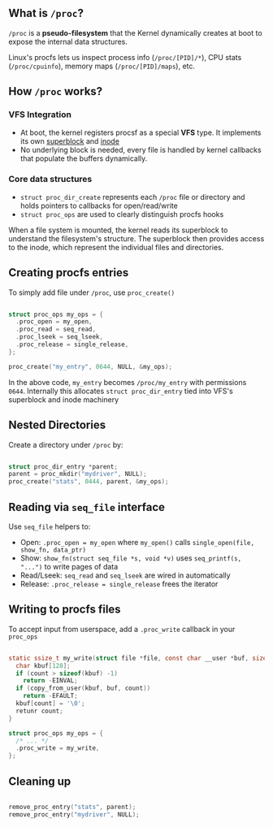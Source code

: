 ## What is `/proc`?

`/proc` is a **pseudo-filesystem** that the Kernel dynamically creates at boot to expose the internal data structures.

Linux's procfs lets us inspect process info (`/proc/[PID]/*`), CPU stats (`/proc/cpuinfo`), memory maps (`/proc/[PID]/maps`), etc.

## How `/proc` works?

### VFS Integration

- At boot, the kernel registers procsf as a special **VFS** type. It implements its own [superblock](superblock.md) and [inode](inode.md)
- No underlying block is needed, every file is handled by kernel callbacks that populate the buffers dynamically.

### Core data structures

-  `struct proc_dir_create` represents each `/proc` file or directory and holds pointers to callbacks for open/read/write
-  `struct proc_ops` are used to clearly distinguish procfs hooks

When a file system is mounted, the kernel reads its superblock to understand the filesystem's structure. The superblock then provides access to the inode, which represent the individual files and directories.

## Creating procfs entries

To simply add file under `/proc`, use `proc_create()`

```c

struct proc_ops my_ops = {
  .proc_open = my_open,
  .proc_read = seq_read,
  .proc_lseek = seq_lseek,
  .proc_release = single_release,
};

proc_create("my_entry", 0644, NULL, &my_ops);
```

In the above code, `my_entry` becomes `/proc/my_entry` with permissions `0644`. Internally this allocates `struct proc_dir_entry` tied into VFS's superblock and inode machinery

## Nested Directories

Create a directory under `/proc` by:

```c

struct proc_dir_entry *parent;
parent = proc_mkdir("mydriver", NULL);
proc_create("stats", 0444, parent, &my_ops);
```

## Reading via `seq_file` interface

Use `seq_file` helpers to:
- Open: `.proc_open = my_open` where `my_open()` calls `single_open(file, show_fn, data_ptr)`
- Show: `show_fn(struct seq_file *s, void *v)` uses `seq_printf(s, "...")` to write pages of data
- Read/Lseek: `seq_read` and `seq_lseek` are wired in automatically
- Release: `.proc_release = single_release` frees the iterator

## Writing to procfs files

To accept input from userspace, add a `.proc_write` callback in your `proc_ops`

```c

static ssize_t my_write(struct file *file, const char __user *buf, size_t count, loff_t *ppos) {
  char kbuf[128];
  if (count > sizeof(kbuf) -1)
    return -EINVAL;
  if (copy_from_user(kbuf, buf, count))
    return -EFAULT;
  kbuf[count] = '\0';
  retunr count;
}

struct proc_ops my_ops = {
  /* ... */
  .proc_write = my_write,
};
```

## Cleaning up

```c

remove_proc_entry("stats", parent);
remove_proc_entry("mydriver", NULL);
```